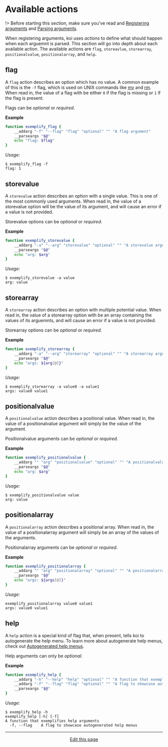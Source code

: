 # Available actions
!> Before starting this section, make sure you've read and [Registering arguments](/registering_arguments) and [Parsing arguments](/parsing_arguments).

When registering arguments, koi uses _actions_ to define what should happen when each arguemnt is parsed. This section will go into depth about each available action. The available actions are `flag`, `storeavlue`, `storearray`, `positionalvalue`, `positionalarray`, and `help`.

## flag
A `flag` action describes an option which has no value. A common example of this is the `-f` flag, which is used on UNIX commands like [mv](http://man7.org/linux/man-pages/man1/mv.1p.html) and [rm](http://man7.org/linux/man-pages/man1/rm.1p.html). When read in, the value of a flag with be either `0` if the flag is missing or `1` if the flag is present.

Flags can be _optional_ or _required_.

**Example**
```bash
function exemplify_flag {
	__addarg "-f" "--flag" "flag" "optional" "" "A flag argument"
	__parseargs "$@"
	echo "flag: $flag"
}
```
_Usage:_
```
$ exemplify_flag -f
flag: 1
```

## storevalue
A `storevalue` action describes an option with a single value. This is one of the most commonly used arguments. When read in, the value of a storevalue option will be the value of its argument, and will cause an error if a value is not provided.

Storevalue options can be _optional_ or _required_.

**Example**
```bash
function exemplify_storevalue {
	__addarg "-a" "--arg" "storevalue" "optional" "" "A storevalue argument"
	__parseargs "$@"
	echo "arg: $arg"
}
```
_Usage:_
```
$ exemplify_storevalue -a value
arg: value
```

## storearray
A `storearray` action describes an option with multiple potential value. When read in, the value of a storearray option with be an array containing the values of its arguemnts, and will cause an error if a value is not provided.

Storearray options can be _optional_ or _required_.

**Example**
```bash
function exemplify_storearray {
	__addarg "-a" "--arg" "storearray" "optional" "" "A storearray argument"
	__parseargs "$@"
	echo "args: ${arg[@]}"
}
```
_Usage:_
```
$ exemplify_storearray -a value0 -a value1
args: value0 value1
```

## positionalvalue
A `positionalvalue` action describes a positional value. When read in, the value of a positionalvalue argument will simply be the value of the argument.

Positionalvalue arguments can be _optional_ or _required_.

**Example**
```bash
function exemplify_positionalvalue {
	__addarg "" "arg" "positionalvalue" "optional" "" "A positionalvalue argument"
	__parseargs "$@"
	echo "arg: $arg"
}
```
_Usage:_
```
$ exemplify_positionalvalue value
arg: value
```

## positionalarray
A `positionalarray` action describes a positional array. When read in, the value of a positionalarray argument will simply be an array of the values of the arguments.

Positionalarray arguments can be _optional_ or _required_.

**Example**
```bash
function exemplify_positionalarray {
	__addarg "" "arg" "positionalarray" "optional" "" "A positionalarray argument"
	__parseargs "$@"
	echo "args: ${args[@]}"
}
```
_Usage:_
```
exemplify_positionalarray value0 value1
args: value0 value1
```

## help
A `help` action is a special kind of flag that, when present, tells koi to autogenerate the help menu. To learn more about autogenerate help menus, check out [Autogenerated help menus](/autogenerated_help_menus).

Help arguments can only be _optional_.

**Example**
```bash
function exemplify_help {
	__addarg "-h" "--help" "help" "optional" "" "A function that exemplifies help arguments"
	__addarg "-f" "--flag" "flag" "optional" "" "A flag to showcase autogenerated help menus"
	__parseargs "$@"
}
```
_Usage:_
```
$ exemplify_help -h
exemplify_help [-h] [-f]
A function that exemplifies help arguments
  -f, --flag    A flag to showcase autogenerated help menus
```

<hr>
<div style="text-align:center">
	<a class="edit-link" href="https://github.com/wcarhart/docs/blob/master/docs/koi/available_actions.md" target="_blank"><i class="fas fa-edit"></i> Edit this page</a>
</div>